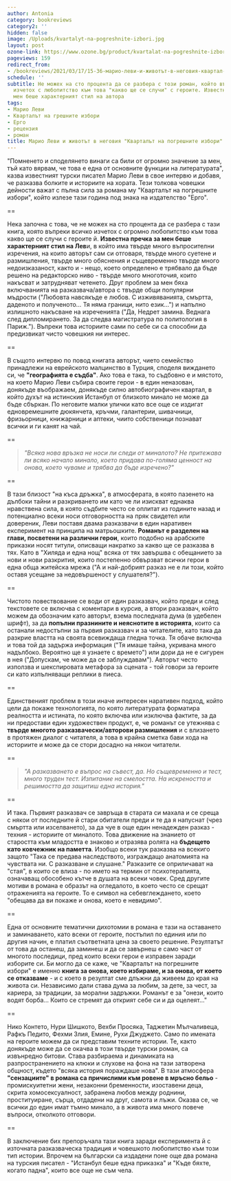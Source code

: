 ```yaml
---
author: Antonia
category: bookreviews
category2: ''
hidden: false
image: /Uploads/kvartalyt-na-pogreshnite-izbori.jpg
layout: post
ozone-link: https://www.ozone.bg/product/kvartalat-na-pogreshnite-izbori/
pageviews: 159
redirect_from:
- /bookreviews/2021/03/17/15-36-марио-леви-и-животът-в-неговия-квартал-на-грешните-избори
schedule: ''
subtitle: Не можех на сто процента да се разбера с този роман, който въпреки всичко
  изчетох с любопитство към това "какво ще се случи" с героите. Известна пречка за
  мен беше характерният стил на автора
tags:
- Марио Леви
- Кварталът на грешните избори
- Ерго
- рецензия
- роман
title: Марио Леви и животът в неговия "Kварталът на погрешните избори"
---
```


"Помненето и споделянето винаги са били от огромно значение за мен, тъй като вярвам, че това е една от основните функции на литературата", казва известният турски писател Марио Леви в свое интервю и добавя, че разказва болките и историите на хората. Тези толкова човешки дейности важат с пълна сила за романа му "Кварталът на погрешните избори", който излезе тази година под знака на издателство "Ерго". 

\==

Нека започна с това, че не можех на сто процента да се разбера с тази книга, която въпреки всичко изчетох с огромно любопитство към това какво ще се случи с героите й. **Известна пречка за мен беше характерният стил на Лев**и, в който има твърде много въпросителни изречения, на които авторът сам си отговаря, твърде много суетене и размишления, твърде много обяснения и същевременно твърде много недоизказаност, както и - нещо, което определено е трябвало да бъде решено на редакторско ниво - твърде много многоточия, които накъсват и затрудняват четенето. Друг проблем за мен бяха включванията на разказвача/автора с твърде общи популярни мъдрости ("Любовта навсякъде е любов. С изживяванията, смъртта, даденото и полученото… Тя няма граници, нито език…") и напълно излишното накъсване на изреченията ("Да, Недрет замина. Веднага след дипломирането. За да следва магистратура по политология в Париж."). Въпреки това историите сами по себе си са способни да предизвикат чисто човешкия ни интерес. 

\==

В същото интервю по повод книгата авторът, чието семейство принадлежи на еврейското малцинство в Турция, споделя виждането си, че **"географията е съдба"**. Ако това е така, то съдбовно е и мястото, на което Марио Леви събира своите герои - в един неназован, донякъде въображаем, донякъде силно автобиографичен квартал, в който духът на истинския Истанбул от близкото минало не може да бъде сбъркан. По неговите малки улички като все още се издигат едновремешните дюкянчета, кръчми, галантерии, шивачници, фризьорници, книжарници и аптеки, чиито собственици познават всички и ги канят на чай.  

\==

> *"Всяка нова връзка не носи ли следи от миналото? Не притежава ли всяко начало минало, което придава по-голяма ценност на онова, което чуваме и трябва да бъде изречено?"*

\==

В тази близост "на къса дръжка", в атмосферата, в която пазенето на дълбоки тайни и разкриването им като че ли изискват еднаква нравствена сила, в която съдбите често се оплитат из годините назад и потенциално всеки носи отговорността на пряк свидетел или довереник, Леви поставя двама разказвачи в един наративен експеримент на принципа на матрьошките. **Романът е разделен на глави, посветени на различни герои**, които подобно на арабските приказки носят титули, описващи накратко за какво ще се разказва в тях. Като в "Хиляда и една нощ" всяка от тях завършва с обещанието за нови и нови разкрития, които постепенно обвързват всички герои в една обща житейска мрежа ("А и най-добрият разказ не е ли този, който оставя усещане за недовършеност у слушателя?"). 

\==

Чистото повествование се води от един разказвач, който преди и след текстовете се включва с коментари в курсив, а втори разказвач, който можем да обозначим като авторът, взема последната дума (в удебелен шрифт), за да **попълни празнините и неяснотите в историята**, които са останали недостъпни за първия разказвач и за читателите, като така да разкрие властта на своята всевиждаща гледна точка. Тя обаче включва и това той да задържа информация ("Тя имаше тайна, укривана много надълбоко. Вероятно ще я узнаете с времето") или дори да не е сигурен в нея ("Допускам, че може да се заблуждавам"). Авторът често използва и шекспировата метафора за сцената - той говори за героите си като изпълняващи реплики в пиеса.

\==

Единственият проблем в този иначе интересен наративен подход, който цели да покаже технологията, по която литературата форматира реалността и истината, по която включва или изключва фактите, за да ни предостави един художествен продукт, е, че романът се утежнява с **твърде многото разказвачески/авторови размишления** и с влизането в протяжен диалог с читателя, а това в крайна сметка бави хода на историите и може да се стори досадно на някои читатели. 

\==

> *"А разказването е въпрос на съвест, да. Но същевременно и тест, много труден тест. Изпитание на смелостта. На искреността и решимостта да защитиш една история."* 

\==

И така. Първият разказвач се завръща в старата си махала и се среща с някои от последните й стари обитатели преди и те да я напуснат (чрез смъртта или изселването), за да чуе в още един ненадежден разказ - техния - историите от миналото. Това движение на знанието от старостта към младостта е знаково и отразява ролята на **бъдещето като ковчежник на паметта**. Изобщо всеки тук разказва на всекиго защото "Така се предава наследството, изграждащо анатомията на чувствата ни. С разказване и слушане." Разказите се оприличават на "стая", в които се влиза - по името на термин от психотерапията, означаващ обособено кътче в душата на всеки човек. Сред другите мотиви в романа е образът на огледалото, в което често се срещат отраженията на героите. То е символ на себевглеждането, което "обещава да ви покаже и онова, което е невидимо". 

\==

Една от основните тематични дихотомии в романа е тази на оставането и заминаването, като всеки от героите, постъпил по единия или по другия начин, е платил съответната цена за своето решение. Резултатът от това да останеш, да заминеш и да се завърнеш е само част от многото последици, пред които всеки герои е изправен заради изборите си. Би могло да се каже, че "Кварталът на погрешните избори" е именно **книга за онова, което избираме, и за онова, от което се отказваме** - и с което в резултат сме длъжни да живеем до края на живота си. Независимо дали става дума за любим, за дете, за чест, за кариера, за традиции, за морални задръжки. Романът е за "онези, които водят борба… Които се стремят да открият себе си и да оцелеят…"

\==

Нико Контето, Нури Шишкото, Вехби Просяка, Таджетин Мълчаливеца, Рафкъ Педито, Фехми Злия, Емине, Рухи Джуджето. Само по имената на героите можем да си представим техните истории. Те, както донякъде може да се окачва в този твърде турски роман, са извънредно битови. Става разбираема и динамиката на разпространението на клюки и слухове на фона на тази затворена общност, където "всяка история пораждаше нова". В тази атмосфера **"сензациите" в романа са причислими към ровене в мръсно бельо** - промискуитетни жени, незаконни бременности, изоставени деца, скрита хомосексуалност, забранена любов между роднини, проституиране, сърца, отдадени на друг, самота и лъжи. Оказва се, че всички до един имат тъмно минало, а в живота има много повече въпроси, отколкото отговори.

\==

В заключение бих препоръчала тази книга заради експеримента й с източната разказваческа традиция и човешкото любопитство към този тип истории. Впрочем на български са издадени поне още два романа на турския писател - "Истанбул беше една приказка" и "Къде бяхте, когато падна", които все още не съм чела.